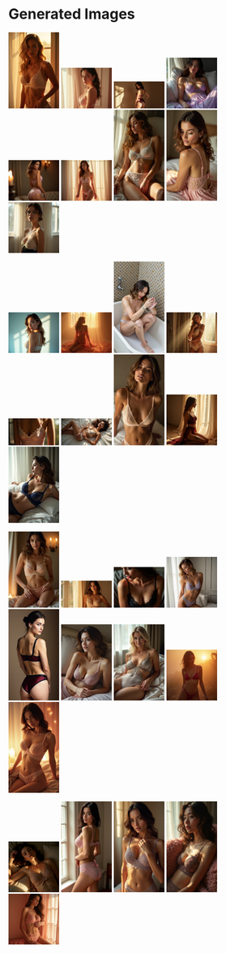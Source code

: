 # Generated Images



<img src="2025_07_05_01.webp" width="100"/> <img src="2025_07_05_02.webp" width="100"/> <img src="2025_07_05_03.webp" width="100"/> <img src="2025_07_05_04.webp" width="100"/> <img src="2025_07_05_05.webp" width="100"/> <img src="2025_07_05_06.webp" width="100"/> <img src="2025_07_05_07.webp" width="100"/> <img src="2025_07_05_08.webp" width="100"/> <img src="2025_07_05_09.webp" width="100"/>

<img src="2025_07_05_10.webp" width="100"/> <img src="2025_07_05_11.webp" width="100"/> <img src="2025_07_05_12.webp" width="100"/> <img src="2025_07_05_13.webp" width="100"/> <img src="2025_07_05_14.webp" width="100"/> <img src="2025_07_05_15.webp" width="100"/> <img src="2025_07_05_16.webp" width="100"/> <img src="2025_07_05_17.webp" width="100"/> <img src="2025_07_05_18.webp" width="100"/>

<img src="2025_07_05_19.webp" width="100"/> <img src="2025_07_05_20.webp" width="100"/> <img src="2025_07_05_21.webp" width="100"/> <img src="2025_07_05_22.webp" width="100"/> <img src="2025_07_05_23.webp" width="100"/> <img src="2025_07_05_24.webp" width="100"/> <img src="2025_07_05_25.webp" width="100"/> <img src="2025_07_05_26.webp" width="100"/> <img src="2025_07_05_27.webp" width="100"/>

<img src="2025_07_05_28.webp" width="100"/> <img src="2025_07_05_29.webp" width="100"/> <img src="2025_07_05_30.webp" width="100"/> <img src="2025_07_05_31.webp" width="100"/> <img src="2025_07_05_32.webp" width="100"/>